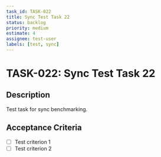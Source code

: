 ```yaml
---
task_id: TASK-022
title: Sync Test Task 22
status: backlog
priority: medium
estimate: 4
assignee: test-user
labels: [test, sync]
---
```


# TASK-022: Sync Test Task 22

## Description
Test task for sync benchmarking.

## Acceptance Criteria
- [ ] Test criterion 1
- [ ] Test criterion 2
